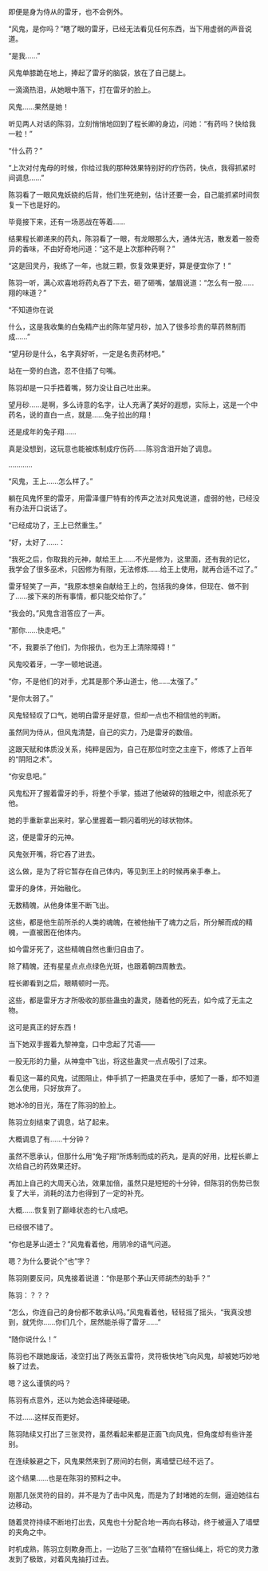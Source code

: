 即便是身为侍从的雷牙，也不会例外。

“风鬼，是你吗？”瞎了眼的雷牙，已经无法看见任何东西，当下用虚弱的声音说道。

“是我……”

风鬼单膝跪在地上，捧起了雷牙的脑袋，放在了自己腿上。

一滴滴热泪，从她眼中落下，打在雷牙的脸上。

风鬼……果然是她！

听见两人对话的陈羽，立刻悄悄地回到了程长卿的身边，问她：“有药吗？快给我一粒！”

“什么药？”

“上次对付鬼母的时候，你给过我的那种效果特别好的疗伤药，快点，我得抓紧时间调息……”

陈羽看了一眼风鬼妖娆的后背，他们生死绝别，估计还要一会，自己能抓紧时间恢复一下也是好的。

毕竟接下来，还有一场恶战在等着……

结果程长卿递来的药丸，陈羽看了一眼，有龙眼那么大，通体光洁，散发着一股奇异的香味，不由好奇地问道：“这不是上次那种药啊？”

“这是回灵丹，我练了一年，也就三颗，恢复效果更好，算是便宜你了！”

陈羽一听，满心欢喜地将药丸吞了下去，砸了砸嘴，皱眉说道：“怎么有一股……翔的味道？”

“不知道你在说

什么，这是我收集的白兔精产出的陈年望月砂，加入了很多珍贵的草药熬制而成……”

“望月砂是什么，名字真好听，一定是名贵药材吧。”

站在一旁的白逸，忍不住插了句嘴。

陈羽却是一只手捂着嘴，努力没让自己吐出来。

望月砂……是啊，多么诗意的名字，让人充满了美好的遐想，实际上，这是一个中药名，说的直白一点，就是……兔子拉出的翔！

还是成年的兔子翔……

真是没想到，这玩意也能被炼制成疗伤药……陈羽含泪开始了调息。

…………

“风鬼，王上……怎么样了。”

躺在风鬼怀里的雷牙，用雷泽僵尸特有的传声之法对风鬼说道，虚弱的他，已经没有办法开口说话了。

“已经成功了，王上已然重生。”

“好，太好了……：

“我死之后，你取我的元神，献给王上……不光是修为，这里面，还有我的记忆，我学会了很多巫术，只因修为有限，无法修炼……给王上使用，就再合适不过了。”

雷牙轻笑了一声，“我原本想亲自献给王上的，包括我的身体，但现在、做不到了……接下来的所有事情，都只能交给你了。”

“我会的。”风鬼含泪答应了一声。

“那你……快走吧。”

“不，我要杀了他们，为你报仇，也为王上清除障碍！”

风鬼咬着牙，一字一顿地说道。

“你，不是他们的对手，尤其是那个茅山道士，他……太强了。”

“是你太弱了。”

风鬼轻轻叹了口气，她明白雷牙是好意，但却一点也不相信他的判断。

虽然同为侍从，但风鬼清楚，自己的实力，乃是雷牙的数倍。

这跟天赋和体质没关系，纯粹是因为，自己在那位时空之主座下，修炼了上百年的“阴阳之术”。

“你安息吧。”

风鬼松开了握着雷牙的手，将整个手掌，插进了他破碎的独眼之中，彻底杀死了他。

她的手重新拿出来时，掌心里握着一颗闪着明光的球状物体。

这，便是雷牙的元神。

风鬼张开嘴，将它吞了进去。

这么做，是为了将它暂存在自己体内，等见到王上的时候再亲手奉上。

雷牙的身体，开始融化。

无数精魄，从他身体里不断飞出。

这些，都是他生前所杀的人类的魂魄，在被他抽干了魂力之后，所分解而成的精魄，一直被困在他体内。

如今雷牙死了，这些精魄自然也重归自由了。

除了精魄，还有星星点点点绿色光斑，也跟着朝四周散去。

程长卿看到之后，眼睛顿时一亮。

这些，都是雷牙方才所吸收的那些蛊虫的蛊灵，随着他的死去，如今成了无主之物。

这可是真正的好东西！

当下她双手握着九黎神龛，口中念起了咒语——

一股无形的力量，从神龛中飞出，将这些蛊灵一点点吸引了过来。

看见这一幕的风鬼，试图阻止，伸手抓了一把蛊灵在手中，感知了一番，却不知道怎么使用，只好放弃了。

她冰冷的目光，落在了陈羽的脸上。

陈羽立刻结束了调息，站了起来。

大概调息了有……十分钟？

虽然不愿承认，但那什么用“兔子翔”所炼制而成的药丸，是真的好用，比程长卿上次给自己的药效果还好。

再加上自己的大周天心法，效果加倍，虽然只是短短的十分钟，但陈羽的伤势已恢复了大半，消耗的法力也得到了一定的补充。

大概……恢复到了巅峰状态的七八成吧。

已经很不错了。

“你也是茅山道士？”风鬼看着他，用阴冷的语气问道。

嗯？为什么要说个“也”字？

陈羽刚要反问，风鬼接着说道：“你是那个茅山天师胡杰的助手？”

陈羽：？？？

“怎么，你连自己的身份都不敢承认吗。”风鬼看着他，轻轻摇了摇头，“我真没想到，就凭你……你们几个，居然能杀得了雷牙……”

“随你说什么！”

陈羽也不跟她废话，凌空打出了两张五雷符，灵符极快地飞向风鬼，却被她巧妙地躲了过去。

嗯？这么谨慎的吗？

陈羽有点意外，还以为她会选择硬碰硬。

不过……这样反而更好。

陈羽陆续又打出了三张灵符，虽然看起来都是正面飞向风鬼，但角度却有些许差别。

在连续躲避之下，风鬼果然来到了房间的右侧，离墙壁已经不远了。

这个结果……也是在陈羽的预料之中。

刚那几张灵符的目的，并不是为了击中风鬼，而是为了封堵她的左侧，逼迫她往右边移动。

随着灵符持续不断地打出去，风鬼也十分配合地一再向右移动，终于被逼入了墙壁的夹角之中。

时机成熟，陈羽立刻欺身而上，一边贴了三张“血精符”在捆仙绳上，将它的灵力激发到了极致，对着风鬼抽打过去。
